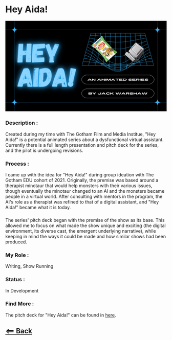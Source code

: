 <h1>Hey Aida!</h1>

<img src="./docs/assets/images/Hey_Aida_Presentation_Slide.png">

<h3> </h3>

<h3> Description : </h3> Created during my time with The Gotham Film and Media Institue, "Hey Aida!" is a potential animated series about a dysfunctional virtual assistant. Currently there is a full length presentation and pitch deck for the series, and the pilot is undergoing revisions.  

<h3>  </h3> 

<h3> Process : </h3>

I came up with the idea for "Hey Aida!" during group ideation with The Gotham EDU cohort of 2021. Originally, the premise was based around a therapist minotaur that would help monsters with their various issues, though eventually the minotaur changed to an AI and the monsters became people in a virtual world. After consulting with mentors in the program, the AI's role as a therapist was refined to that of a digital assistant, and "Hey Aida!" became what it is today. 

<h3> </h3> 

The series' pitch deck began with the premise of the show as its base. This allowed me to focus on what made the show unique and exciting (the digital environment, its diverse cast, the emergent underlying narrative), while keeping in mind the ways it could be made and how similar shows had been produced. 

<h3>  </h3> 

<h3> My Role : </h3> Writing, Show Running

<h3>  </h3> 

<h3> Status : </h3> In Development  

<h3>  </h3> 

<h3> Find More : </h3> 

The pitch deck for "Hey Aida!" can be found in [here]( https://www.canva.com/design/DAElXVUasew/i11icLHf3PQJlpQBXQd-3Q/view?utm_content=DAElXVUasew&utm_campaign=designshare&utm_medium=link&utm_source=publishsharelink).

## [<== Back](https://jackwarshaw.github.io/Jacks-Personal-Work/)
